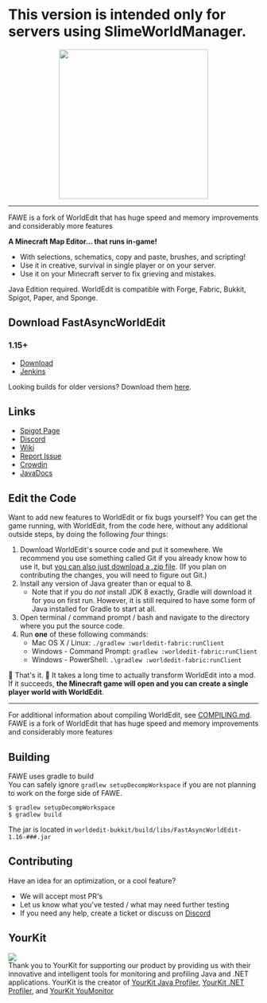 
# This version is intended only for servers using SlimeWorldManager.

<p align="center">
  <img src="fawe-logo.png" width="300">
</p>

---

FAWE is a fork of WorldEdit that has huge speed and memory improvements and considerably more features

**A Minecraft Map Editor... that runs in-game!**

* With selections, schematics, copy and paste, brushes, and scripting!
* Use it in creative, survival in single player or on your server.
* Use it on your Minecraft server to fix grieving and mistakes.

Java Edition required. WorldEdit is compatible with Forge, Fabric, Bukkit, Spigot, Paper, and Sponge.

## Download FastAsyncWorldEdit
### 1.15+
* [Download](https://www.spigotmc.org/resources/fast-async-worldedit.13932/)
* [Jenkins](https://ci.athion.net/job/FastAsyncWorldEdit-1.16/)

Looking builds for older versions? Download them [here](https://intellectualsites.github.io/download/).

## Links

* [Spigot Page](https://www.spigotmc.org/threads/fast-async-worldedit.100104/)
* [Discord](https://discord.gg/intellectualsites)
* [Wiki](https://wiki.intellectualsites.com/FastAsyncWorldEdit/index)
* [Report Issue](https://github.com/IntellectualSites/FastAsyncWorldEdit/issues)
* [Crowdin](https://intellectualsites.crowdin.com/fastasyncworldedit)
* [JavaDocs](https://ci.athion.net/job/FastAsyncWorldEdit-1.16/javadoc/)

Edit the Code
---------

Want to add new features to WorldEdit or fix bugs yourself? You can get the game running, with WorldEdit, from the code here, without any additional outside steps, by doing the following *four* things:

1. Download WorldEdit's source code and put it somewhere. We recommend you use something called Git if you already know how to use it, but [you can also just download a .zip file](https://github.com/EngineHub/WorldEdit/archive/master.zip). (If you plan on contributing the changes, you will need to figure out Git.)
2. Install any version of Java greater than or equal to 8.
   * Note that if you do _not_ install JDK 8 exactly, Gradle will download it for you on first run. However, it is still required to have some form of Java installed for Gradle to start at all.
3. Open terminal / command prompt / bash and navigate to the directory where you put the source code.
4. Run **one** of these following commands:
   * Mac OS X / Linux: `./gradlew :worldedit-fabric:runClient`
   * Windows - Command Prompt: `gradlew :worldedit-fabric:runClient`
   * Windows - PowerShell: `.\gradlew :worldedit-fabric:runClient`

🎉 That's it. 🎉 It takes a long time to actually transform WorldEdit into a mod. If it succeeds, **the Minecraft game will open and you can create a single player world with WorldEdit**.

---

For additional information about compiling WorldEdit, see [COMPILING.md](COMPILING.md).
FAWE is a fork of WorldEdit that has huge speed and memory improvements and considerably more features

## Building
FAWE uses gradle to build  
You can safely ignore `gradlew setupDecompWorkspace` if you are not planning to work on the forge side of FAWE.

```
$ gradlew setupDecompWorkspace
$ gradlew build
```

The jar is located in `worldedit-bukkit/build/libs/FastAsyncWorldEdit-1.16-###.jar`

## Contributing
Have an idea for an optimization, or a cool feature?
 - We will accept most PR's
 - Let us know what you've tested / what may need further testing
 - If you need any help, create a ticket or discuss on [Discord](https://discord.gg/intellectualsites)

## YourKit
<a href="https://www.yourkit.com">
  <img src="https://www.yourkit.com/images/yklogo.png">
</a>
</br>
Thank you to YourKit for supporting our product by providing us with their innovative and intelligent tools
for monitoring and profiling Java and .NET applications.
YourKit is the creator of <a href="https://www.yourkit.com/java/profiler/">YourKit Java Profiler</a>, <a href="https://www.yourkit.com/.net/profiler/">YourKit .NET Profiler</a>, and <a href="https://www.yourkit.com/youmonitor/">YourKit YouMonitor</a>
